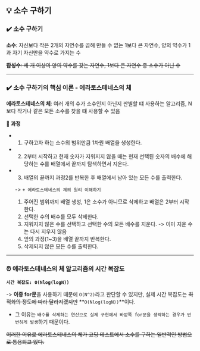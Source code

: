 ## 💡 소수 구하기

### ✔️ 소수 구하기
**소수**: 자신보다 작은 2개의 자연수를 곱해 만들 수 없는 1보다 큰 자연수, 양의 약수가 1과 자기 자신만을 약수로 가지는 수

~~**합성수**: 세 개 이상의 양의 약수를 갖는 자연수, 1보다 큰 자연수 중 소수가 아닌 수~~

***
### ✔️ 소수 구하기의 핵심 이론 - 에라토스테네스의 체
**에라토스테네스의 체**: 여러 개의 수가 소수인지 아닌지 판별할 떄 사용하는 알고리즘, N보다 작거나 같은 모든 소수를 찾을 떄 사용할 수 있음

**🚩 과정**
- 1. 구하고자 하는 소수의 범위만큼 1차원 배열을 생성한다.
 
- 2. 2부터 시작하고 현재 숫자가 지워지지 않을 때는 현재 선택된 숫자의 배수에 해당하는 수를 배열에서 끝까지 탐색하면서 지운다.
 
- 3. 배열의 끝까지 과정2를 반복한 후 배열에서 남아 있는 모든 수를 출력한다.


  -> `+ 에라토스테네스의 체의 원리 이해하기`
  1. 주어진 범위까지 배열 생성, 1은 소수가 아니므로 삭제하고 배열은 2부터 시작한다.
  2. 선택한 수의 배수를 모두 삭제한다.
  3. 지워지지 않은 수를 선택하고 선택한 수의 모든 배수를 지운다. -> 이미 지운 수는 다시 지우지 않음
  4. 앞의 과정(1~3)을 배열 끝까지 반복한다.
  5. 삭제되지 않은 모든 수를 출력한다.
 
***

### ⏰ 에라토스테네스의 체 알고리즘의 시간 복잡도
**`시간 복잡도: O(Nlog(logN))`**

-> **이중 for문**을 사용하기 때문에 `O(N^2)`라고 판단할 수 있지만, 실제 시간 복잡도는 ~~최적화의 정도에 따라 달라지겠지만~~ **`O(Nlog(logN))`**이다.

- 그 이유는 `배수를 삭제하는 연산으로 실제 구현에서 바깥쪽 for문을 생략하는 경우가 빈번하게 발생`하기 때문이다.

~~이러한 이유로 에라토스테네스의 체가 코딩 테스트에서 소수를 구하는 일반적인 방법으로 통용되고 있다.~~
